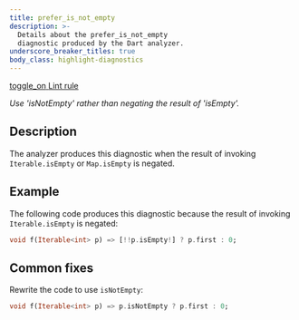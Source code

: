 ```yaml
---
title: prefer_is_not_empty
description: >-
  Details about the prefer_is_not_empty
  diagnostic produced by the Dart analyzer.
underscore_breaker_titles: true
body_class: highlight-diagnostics
---
```


<div class="tags">
  <a class="tag-label"
      href="/tools/linter-rules/prefer_is_not_empty"
      title="Learn about the lint rule that enables this diagnostic."
      aria-label="Learn about the lint rule that enables this diagnostic."
      target="_blank">
    <span class="material-symbols" aria-hidden="true">toggle_on</span>
    <span>Lint rule</span>
  </a>
</div>

_Use 'isNotEmpty' rather than negating the result of 'isEmpty'._

## Description

The analyzer produces this diagnostic when the result of invoking
`Iterable.isEmpty` or `Map.isEmpty` is negated.

## Example

The following code produces this diagnostic because the result of invoking
`Iterable.isEmpty` is negated:

```dart
void f(Iterable<int> p) => [!!p.isEmpty!] ? p.first : 0;
```

## Common fixes

Rewrite the code to use `isNotEmpty`:

```dart
void f(Iterable<int> p) => p.isNotEmpty ? p.first : 0;
```
